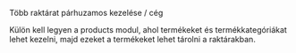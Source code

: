 
Több raktárat párhuzamos kezelése / cég

Külön kell legyen a products modul, ahol termékeket és termékkategóriákat lehet kezelni,
majd ezeket a termékeket lehet tárolni a raktárakban.
